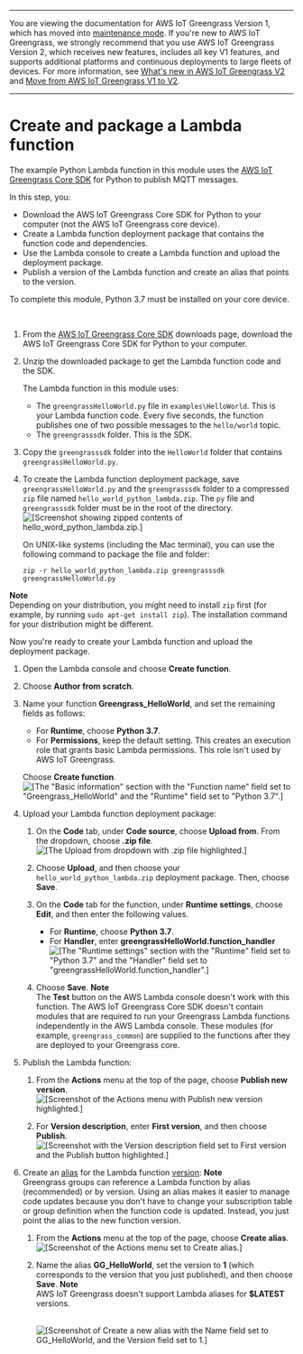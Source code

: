 --------

You are viewing the documentation for AWS IoT Greengrass Version 1, which has moved into [maintenance mode](https://docs.aws.amazon.com/greengrass/v1/developerguide/maintenance-policy.html)\. If you're new to AWS IoT Greengrass, we strongly recommend that you use AWS IoT Greengrass Version 2, which receives new features, includes all key V1 features, and supports additional platforms and continuous deployments to large fleets of devices\. For more information, see [What's new in AWS IoT Greengrass V2](https://docs.aws.amazon.com/greengrass/v2/developerguide/greengrass-v2-whats-new.html) and [Move from AWS IoT Greengrass V1 to V2](https://docs.aws.amazon.com/greengrass/v2/developerguide/move-from-v1.html)\.

--------

# Create and package a Lambda function<a name="create-lambda"></a>

The example Python Lambda function in this module uses the [AWS IoT Greengrass Core SDK](lambda-functions.md#lambda-sdks-core) for Python to publish MQTT messages\.

In this step, you:
+ Download the AWS IoT Greengrass Core SDK for Python to your computer \(not the AWS IoT Greengrass core device\)\.
+ Create a Lambda function deployment package that contains the function code and dependencies\.
+ Use the Lambda console to create a Lambda function and upload the deployment package\.
+ Publish a version of the Lambda function and create an alias that points to the version\.

To complete this module, Python 3\.7 must be installed on your core device\.

 <a name="create-lambda-procedure"></a>

1. <a name="download-ggc-sdk"></a> From the [AWS IoT Greengrass Core SDK](what-is-gg.md#gg-core-sdk-download) downloads page, download the AWS IoT Greengrass Core SDK for Python to your computer\.

1. Unzip the downloaded package to get the Lambda function code and the SDK\.

   The Lambda function in this module uses:
   + The `greengrassHelloWorld.py` file in `examples\HelloWorld`\. This is your Lambda function code\. Every five seconds, the function publishes one of two possible messages to the `hello/world` topic\.
   + The `greengrasssdk` folder\. This is the SDK\.

1. Copy the `greengrasssdk` folder into the `HelloWorld` folder that contains `greengrassHelloWorld.py`\.

1. To create the Lambda function deployment package, save `greengrassHelloWorld.py` and the `greengrasssdk` folder to a compressed `zip` file named `hello_world_python_lambda.zip`\. The `py` file and `greengrasssdk` folder must be in the root of the directory\.  
![\[Screenshot showing zipped contents of hello_word_python_lambda.zip.\]](http://docs.aws.amazon.com/greengrass/v1/developerguide/images/gg-get-started-017.png)

   On UNIX\-like systems \(including the Mac terminal\), you can use the following command to package the file and folder:

   ```
   zip -r hello_world_python_lambda.zip greengrasssdk greengrassHelloWorld.py
   ```
**Note**  
Depending on your distribution, you might need to install `zip` first \(for example, by running `sudo apt-get install zip`\)\. The installation command for your distribution might be different\.

   Now you're ready to create your Lambda function and upload the deployment package\.

1. Open the Lambda console and choose **Create function**\.

1. Choose **Author from scratch**\.

1. Name your function **Greengrass\_HelloWorld**, and set the remaining fields as follows:
   + For **Runtime**, choose **Python 3\.7**\.
   + For **Permissions**, keep the default setting\. This creates an execution role that grants basic Lambda permissions\. This role isn't used by AWS IoT Greengrass\.

   Choose **Create function**\.  
![\[The "Basic information" section with the "Function name" field set to "Greengrass_HelloWorld" and the "Runtime" field set to "Python 3.7".\]](http://docs.aws.amazon.com/greengrass/v1/developerguide/images/gg-get-started-023.png)

1. Upload your Lambda function deployment package:

   1. <a name="lambda-console-upload"></a>On the **Code** tab, under **Code source**, choose **Upload from**\. From the dropdown, choose **\.zip file**\.  
![\[The Upload from dropdown with .zip file highlighted.\]](http://docs.aws.amazon.com/greengrass/v1/developerguide/images/lra-console/upload-deployment-package.png)

   1. Choose **Upload**, and then choose your `hello_world_python_lambda.zip` deployment package\. Then, choose **Save**\.

   1. <a name="lambda-console-runtime-settings-para"></a>On the **Code** tab for the function, under **Runtime settings**, choose **Edit**, and then enter the following values\.
      + For **Runtime**, choose **Python 3\.7**\.
      + For **Handler**, enter **greengrassHelloWorld\.function\_handler**  
![\[The "Runtime settings" section with the "Runtime" field set to "Python 3.7" and the "Handler" field set to "greengrassHelloWorld.function_handler".\]](http://docs.aws.amazon.com/greengrass/v1/developerguide/images/gg-get-started-023-2.png)

   1. <a name="lambda-console-save-config"></a>Choose **Save**\.
**Note**  
The **Test** button on the AWS Lambda console doesn't work with this function\. The AWS IoT Greengrass Core SDK doesn't contain modules that are required to run your Greengrass Lambda functions independently in the AWS Lambda console\. These modules \(for example, `greengrass_common`\) are supplied to the functions after they are deployed to your Greengrass core\.

1. <a name="publish-function-version"></a>Publish the Lambda function:

   1. From the **Actions** menu at the top of the page, choose **Publish new version**\.  
![\[Screenshot of the Actions menu with Publish new version highlighted.\]](http://docs.aws.amazon.com/greengrass/v1/developerguide/images/gg-get-started-026.png)

   1. For **Version description**, enter **First version**, and then choose **Publish**\.  
![\[Screenshot with the Version description field set to First version and the Publish button highlighted.\]](http://docs.aws.amazon.com/greengrass/v1/developerguide/images/gg-get-started-027.png)

1. <a name="create-version-alias"></a>Create an [alias](https://docs.aws.amazon.com/lambda/latest/dg/configuration-aliases.html) for the Lambda function [version](https://docs.aws.amazon.com/lambda/latest/dg/versioning-aliases.html):
**Note**  
Greengrass groups can reference a Lambda function by alias \(recommended\) or by version\. Using an alias makes it easier to manage code updates because you don't have to change your subscription table or group definition when the function code is updated\. Instead, you just point the alias to the new function version\.

   1. From the **Actions** menu at the top of the page, choose **Create alias**\.  
![\[Screenshot of the Actions menu set to Create alias.\]](http://docs.aws.amazon.com/greengrass/v1/developerguide/images/gg-get-started-028.png)

   1. Name the alias **GG\_HelloWorld**, set the version to **1** \(which corresponds to the version that you just published\), and then choose **Save**\.
**Note**  
AWS IoT Greengrass doesn't support Lambda aliases for **$LATEST** versions\.

         
![\[Screenshot of Create a new alias with the Name field set to GG_HelloWorld, and the Version field set to 1.\]](http://docs.aws.amazon.com/greengrass/v1/developerguide/images/gg-get-started-029.png)